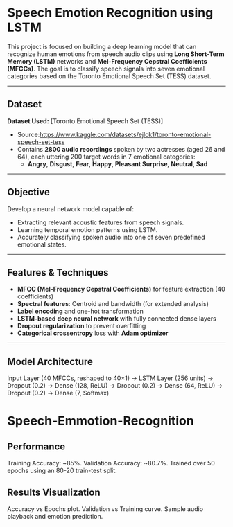 # Speech Emotion Recognition using LSTM

This project is focused on building a deep learning model that can recognize human emotions from speech audio clips using **Long Short-Term Memory (LSTM)** networks and **Mel-Frequency Cepstral Coefficients (MFCCs)**. The goal is to classify speech signals into seven emotional categories based on the Toronto Emotional Speech Set (TESS) dataset.

---

## Dataset

**Dataset Used:** [Toronto Emotional Speech Set (TESS)]  
- Source:https://www.kaggle.com/datasets/ejlok1/toronto-emotional-speech-set-tess
- Contains **2800 audio recordings** spoken by two actresses (aged 26 and 64), each uttering 200 target words in 7 emotional categories:
  - **Angry**, **Disgust**, **Fear**, **Happy**, **Pleasant Surprise**, **Neutral**, **Sad**

---

## Objective

Develop a neural network model capable of:
- Extracting relevant acoustic features from speech signals.
- Learning temporal emotion patterns using LSTM.
- Accurately classifying spoken audio into one of seven predefined emotional states.

---

##  Features & Techniques

- **MFCC (Mel-Frequency Cepstral Coefficients)** for feature extraction (40 coefficients)
- **Spectral features**: Centroid and bandwidth (for extended analysis)
- **Label encoding** and one-hot transformation
- **LSTM-based deep neural network** with fully connected dense layers
- **Dropout regularization** to prevent overfitting
- **Categorical crossentropy** loss with **Adam optimizer**

---

##  Model Architecture

Input Layer (40 MFCCs, reshaped to 40×1)
→ LSTM Layer (256 units)
→ Dropout (0.2)
→ Dense (128, ReLU)
→ Dropout (0.2)
→ Dense (64, ReLU)
→ Dropout (0.2)
→ Dense (7, Softmax)
# Speech-Emmotion-Recognition

## Performance
Training Accuracy: ~85%.
Validation Accuracy: ~80.7%.
Trained over 50 epochs using an 80-20 train-test split.

## Results Visualization
Accuracy vs Epochs plot.
Validation vs Training curve.
Sample audio playback and emotion prediction.

